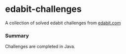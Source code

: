 # edabit-challenges
A collection of solved edabit challenges from [edabit.com](https://edabit.com/challenges)

### Summary
Challenges are completed in Java.
